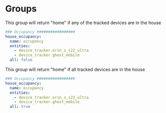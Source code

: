 # Groups

This group will return "home" if any of the tracked devices are in the house

```yaml
### Occupancy #################
house_occupancy:
  name: occupancy
  entities:
    - device_tracker.erin_s_s22_ultra
    - device_tracker.ghost_mobile
  all: false
```

This group will return "home" if all tracked devices are in the house

```yaml
### Occupancy #################
house_occupancy:
  name: occupancy
  entities:
    - device_tracker.erin_s_s22_ultra
    - device_tracker.ghost_mobile
  all: true
```
